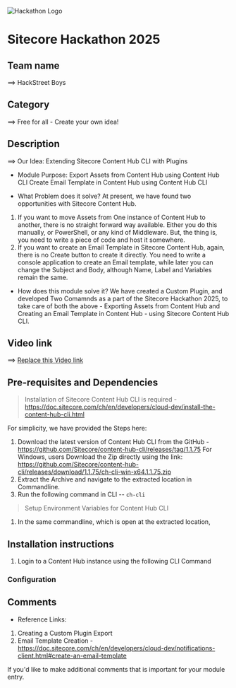 ![Hackathon Logo](docs/images/hackathon.png?raw=true "Hackathon Logo")
# Sitecore Hackathon 2025
  
## Team name
⟹ HackStreet Boys

## Category
⟹ Free for all - Create your own idea!


## Description

⟹ Our Idea: Extending Sitecore Content Hub CLI with Plugins 

- Module Purpose:
	Export Assets from Content Hub using Content Hub CLI
	Create Email Template in Content Hub using Content Hub CLI

- What Problem does it solve?
At present, we have found two opportunities with Sitecore Content Hub.
1. If you want to move Assets from One instance of Content Hub to another, there is no straight forward way available. Either you do this manually, or PowerShell, or any kind of Middleware. But, the thing is, you need to write a piece of code and host it somewhere. 
2. If you want to create an Email Template in Sitecore Content Hub, again, there is no Create button to create it directly. You need to write a console application to create an Email template, while later you can change the Subject and Body, although Name, Label and Variables remain the same.

- How does this module solve it?
We have created a Custom Plugin, and developed Two Comamnds as a part of the Sitecore Hackathon 2025, to take care of both the above - Exporting Assets from Content Hub and Creating an Email Template in Content Hub - using Sitecore Content Hub CLI.

## Video link

⟹ [Replace this Video link](#video-link)

## Pre-requisites and Dependencies

> Installation of Sitecore Content Hub CLI is required - https://doc.sitecore.com/ch/en/developers/cloud-dev/install-the-content-hub-cli.html 

For simplicity, we have provided the Steps here:
1. Download the latest version of Content Hub CLI from the GitHub - https://github.com/Sitecore/content-hub-cli/releases/tag/1.1.75 For Windows, users Download the Zip directly using the link: https://github.com/Sitecore/content-hub-cli/releases/download/1.1.75/ch-cli-win-x64.1.1.75.zip
2. Extract the Archive and navigate to the extracted location in Commandline.
3. Run the following command in CLI -- `ch-cli`

> Setup Environment Variables for Content Hub CLI

1. In the same commandline, which is open at the extracted location, 

## Installation instructions

1. Login to a Content Hub instance using the following CLI Command

### Configuration

## Comments

- Reference Links:
1. Creating a Custom Plugin Export 
2. Email Template Creation - https://doc.sitecore.com/ch/en/developers/cloud-dev/notifications-client.html#create-an-email-template

If you'd like to make additional comments that is important for your module entry.